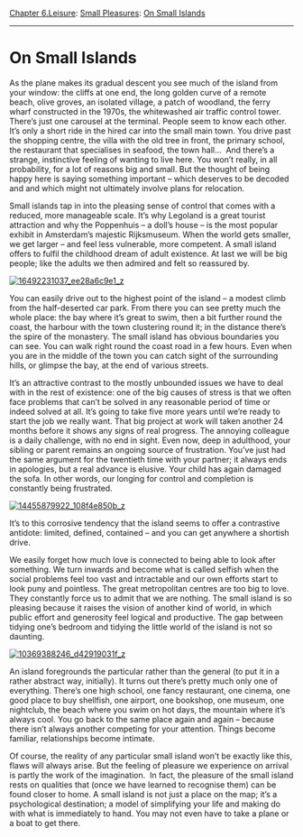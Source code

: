 [Chapter 6.Leisure](https://www.theschooloflife.com/thebookoflife/category/leisure/): [Small Pleasures](https://www.theschooloflife.com/thebookoflife/category/leisure/small-pleasures/): [On Small Islands](https://www.theschooloflife.com/thebookoflife/on-small-islands/)

* * *

# On Small Islands

As the plane makes its gradual descent you see much of the island from your window: the cliffs at one end, the long golden curve of a remote beach, olive groves, an isolated village, a patch of woodland, the ferry wharf constructed in the 1970s, the whitewashed air traffic control tower. There’s just one carousel at the terminal. People seem to know each other. It’s only a short ride in the hired car into the small main town. You drive past the shopping centre, the villa with the old tree in front, the primary school, the restaurant that specialises in seafood, the town hall… &nbsp;And there’s a strange, instinctive feeling of wanting to live here. You won’t really, in all probability, for a lot of reasons big and small. But the thought of being happy here is saying something important – which deserves to be decoded and and which might not ultimately involve plans for relocation.

Small islands tap in into the pleasing sense of control that comes with a reduced, more manageable scale. It’s why Legoland is a great tourist attraction and why the Poppenhuis – a doll’s house – is the most popular exhibit in Amsterdam’s majestic Rijksmuseum. When the world gets smaller, we get larger – and feel less vulnerable, more competent. A small island offers to fulfil the childhood dream of adult existence. At last we will be big people; like the adults we then admired and felt so reassured by.

[![16492231037_ee28a6c9e1_z](https://www.theschooloflife.com/thebookoflife/wp-content/uploads/2016/04/16492231037_ee28a6c9e1_z.jpg)](http://www.thebookoflife.org/wp-content/uploads/2016/04/16492231037_ee28a6c9e1_z.jpg)

You can easily drive out to the highest point of the island – a modest climb from the half-deserted car park. From there you can see pretty much the whole place: the bay where it’s great to swim, then a bit further round the coast, the harbour with the town clustering round it; in the distance there’s the spire of the monastery. The small island has obvious boundaries you can see. You can walk right round the coast road in a few hours. Even when you are in the middle of the town you can catch sight of the surrounding hills, or glimpse the bay, at the end of various streets.

It’s an attractive contrast to the mostly unbounded issues we have to deal with in the rest of existence: one of the big causes of stress is that we often face problems that can’t be solved in any reasonable period of time or indeed solved at all. It’s going to take five more years until we’re ready to start the job we really want. That big project at work will taken another 24 months before it shows any signs of real progress. The annoying colleague is a daily challenge, with no end in sight. Even now, deep in adulthood, your sibling or parent remains an ongoing source of frustration. You’ve just had the same argument for the twentieth time with your partner; it always ends in apologies, but a real advance is elusive. Your child has again damaged the sofa. In other words, our longing for control and completion is constantly being frustrated.

[![14455879922_108f4e850b_z](https://www.theschooloflife.com/thebookoflife/wp-content/uploads/2016/04/14455879922_108f4e850b_z.jpg)](http://www.thebookoflife.org/wp-content/uploads/2016/04/14455879922_108f4e850b_z.jpg)

It’s to this corrosive tendency that the island seems to offer a contrastive antidote: limited, defined, contained – and you can get anywhere a shortish drive.

We easily forget how much love is connected to being able to look after something. We turn inwards and become what is called selfish when the social problems feel too vast and intractable and our own efforts start to look puny and pointless. The great metropolitan centres are too big to love. They constantly force us to admit that we are nothing. The small island is so pleasing because it raises the vision of another kind of world, in which public effort and generosity feel logical and productive. The gap between tidying one’s bedroom and tidying the little world of the island is not so daunting.

[![10369388246_d42919031f_z](https://www.theschooloflife.com/thebookoflife/wp-content/uploads/2016/04/10369388246_d42919031f_z.jpg)](http://www.thebookoflife.org/wp-content/uploads/2016/04/10369388246_d42919031f_z.jpg)

An island foregrounds the particular rather than the general (to put it in a rather abstract way, initially). It turns out there’s pretty much only one of everything. There’s one high school, one fancy restaurant, one cinema, one good place to buy shellfish, one airport, one bookshop, one museum, one nightclub, the beach where you swim on hot days, the mountain where it’s always cool. You go back to the same place again and again – because there isn’t always another competing for your attention. Things become familiar, relationships become intimate.

Of course, the reality of any particular small island won’t be exactly like this, flaws will always arise. But the feeling of pleasure we experience on arrival is partly the work of the imagination. &nbsp;In fact, the pleasure of the small island rests on qualities that (once we have learned to recognise them) can be found closer to home. A small island is not just a place on the map; it’s a psychological destination; a model of simplifying your life and making do with what is immediately to hand. You may not even have to take a plane or a boat to get there.
